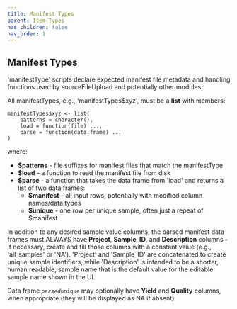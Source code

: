 ```yaml
---
title: Manifest Types
parent: Item Types
has_children: false
nav_order: 1
---
```


## Manifest Types

'manifestType' scripts declare expected manifest file metadata and handling 
functions used by sourceFileUpload and potentially other modules.

All manifestTypes, e.g., 'manifestTypes$xyz', must be a **list** with members:

```
manifestTypes$xyz <- list(
    patterns = character(),
    load = function(file) ...,
    parse = function(data.frame) ...
)
```

where:

- **$patterns** - file suffixes for manifest files that match the manifestType
- **$load** - a function to read the manifest file from disk
- **$parse** - a function that takes the data frame from 'load' and returns a list of two data frames:
    - **$manifest** - all input rows, potentially with modified column names/data types
    - **$unique**   - one row per unique sample, often just a repeat of $manifest

In addition to any desired sample value columns, the parsed manifest data frames must 
ALWAYS have **Project**, **Sample_ID**, and **Description** columns - if necessary, create 
and fill those columns with a constant value (e.g., 'all_samples' or 'NA').
'Project' and 'Sample_ID' are concatenated to create unique sample identifiers, while 
'Description' is intended to be a shorter, human readable, sample name that is the default 
value for the editable sample name shown in the UI.

Data frame <code>$parsed$unique</code> may optionally have **Yield** and **Quality** columns, when appropriate (they will be displayed as NA if absent).
